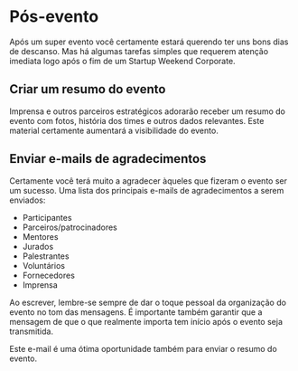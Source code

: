 # Pós-evento
Após um super evento você certamente estará querendo ter uns bons dias de descanso. Mas há algumas tarefas simples que requerem atenção imediata logo após o fim de um Startup Weekend Corporate.

## Criar um resumo do evento
Imprensa e outros parceiros estratégicos adorarão receber um resumo do evento com fotos, história dos times e outros dados relevantes. Este material certamente aumentará a visibilidade do evento.

## Enviar e-mails de agradecimentos
Certamente você terá muito a agradecer àqueles que fizeram o evento ser um sucesso. Uma lista dos principais e-mails de agradecimentos a serem enviados:

* Participantes
* Parceiros/patrocinadores
* Mentores
* Jurados
* Palestrantes
* Voluntários
* Fornecedores
* Imprensa

Ao escrever, lembre-se sempre de dar o toque pessoal da organização do evento no tom das mensagens. É importante também garantir que a mensagem de que o que realmente importa tem início após o evento seja transmitida.

Este e-mail é uma ótima oportunidade também para enviar o resumo do evento.

